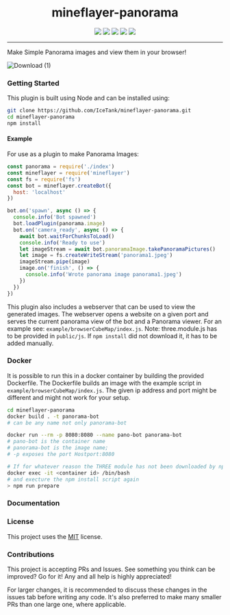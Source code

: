 <h1 align="center">mineflayer-panorama</h1>

<p align="center">
 
  <img src="https://img.shields.io/npm/v/mineflayer-panorama" />
  <img src="https://img.shields.io/github/repo-size/IceTank/mineflayer-panorama" />
  <img src="https://img.shields.io/npm/dm/mineflayer-panorama" />
  <img src="https://img.shields.io/github/contributors/IceTank/mineflayer-panorama" />
  <img src="https://img.shields.io/github/license/IceTank/mineflayer-panorama" />
</p>

---
Make Simple Panorama images and view them in your browser!

![Download (1)](https://user-images.githubusercontent.com/61137113/113225697-8b005c00-928e-11eb-8bef-4ee1251cabdb.png)

### Getting Started

This plugin is built using Node and can be installed using:

```bash
git clone https://github.com/IceTank/mineflayer-panorama.git
cd mineflayer-panorama
npm install
```

#### Example

For use as a plugin to make Panorama Images:
```js
const panorama = require('./index')
const mineflayer = require('mineflayer')
const fs = require('fs')
const bot = mineflayer.createBot({
  host: 'localhost'
})

bot.on('spawn', async () => {
  console.info('Bot spawned')
  bot.loadPlugin(panorama.image)
  bot.on('camera_ready', async () => {
    await bot.waitForChunksToLoad()
    console.info('Ready to use')
    let imageStream = await bot.panoramaImage.takePanoramaPictures()
    let image = fs.createWriteStream('panorama1.jpeg')
    imageStream.pipe(image)
    image.on('finish', () => {
      console.info('Wrote panorama image panorama1.jpeg')
    })
  })
})
```

This plugin also includes a webserver that can be used to view the generated images.
The webserver opens a website on a given port and serves the current panorama view of the bot and a Panorama viewer.
For an example see: `example/browserCubeMap/index.js`. 
Note: three.module.js has to be provided in `public/js`. If `npm install` did not download it, it has to be added manually. 

### Docker

It is possible to run this in a docker container by building the provided Dockerfile. 
The Dockerfile builds an image with the example script in `example/browserCubeMap/index.js`. The given ip address and port might be different and might not work for your setup.

```bash
cd mineflayer-panorama
docker build . -t panorama-bot 
# can be any name not only panorama-bot

docker run --rm -p 8080:8080 --name pano-bot panorama-bot 
# pano-bot is the container name
# panorama-bot is the image name; 
# -p exposes the port Hostport:8080

# If for whatever reason the THREE module has not been downloaded by npm you can navigate into the container:
docker exec -it <container id> /bin/bash 
# and execture the npm install script again
> npm run prepare
```


### Documentation

### License

This project uses the [MIT](https://github.com/TheDudeFromCI/mineflayer-plugin-template/blob/master/LICENSE) license.

### Contributions

This project is accepting PRs and Issues. See something you think can be improved? Go for it! Any and all help is highly appreciated!

For larger changes, it is recommended to discuss these changes in the issues tab before writing any code. It's also preferred to make many smaller PRs than one large one, where applicable.
